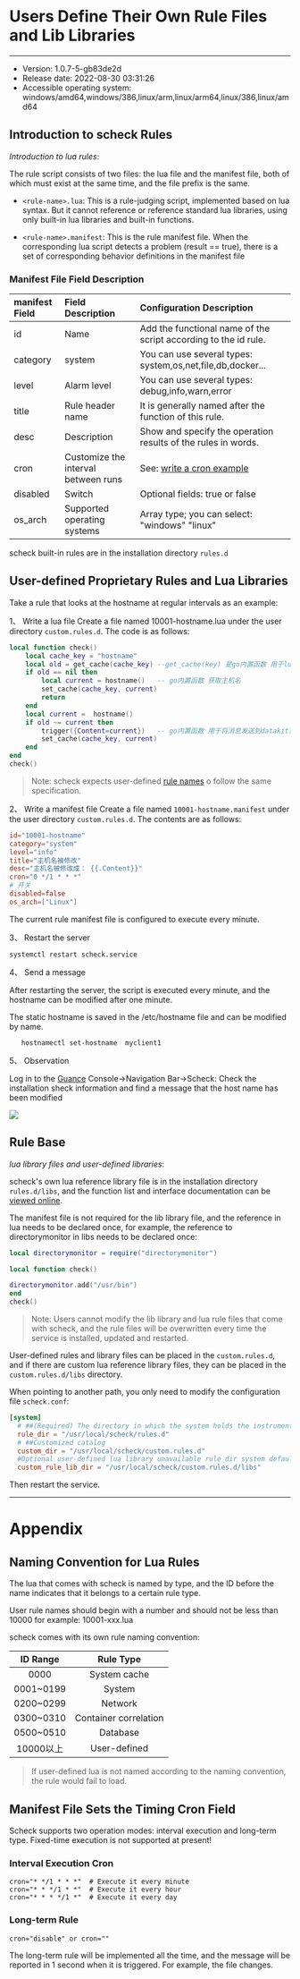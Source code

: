# Users Define Their Own Rule Files and Lib Libraries
---

- Version: 1.0.7-5-gb83de2d
- Release date: 2022-08-30 03:31:26
- Accessible operating system: windows/amd64,windows/386,linux/arm,linux/arm64,linux/386,linux/amd64

## Introduction to scheck Rules
*Introduction to lua rules*:

The rule script consists of two files: the lua file and the manifest file, both of which must exist at the same time, and the file prefix is the same.

- `<rule-name>.lua`: This is a rule-judging script, implemented based on lua syntax. But it cannot reference or reference standard lua libraries, using only built-in lua libraries and built-in functions.

- `<rule-name>.manifest`: This is the rule manifest file. When the corresponding lua script detects a problem (result == true), there is a set of corresponding behavior definitions in the manifest file

### Manifest File Field Description

| manifest Field | Field Description | Configuration Description |
| :--- | :---- | :---- |
| id | Name | Add the functional name of the script according to the id rule. |
| category | system | You can use several types: system,os,net,file,db,docker... |
| level | Alarm level | You can use several types: debug,info,warn,error |
| title | Rule header name | It is generally named after the function of this rule. |
| desc | Description | Show and specify the operation results of the rules in words. |
| cron | Customize the interval between runs | See: [write a cron example](#编写cron) |
| disabled | Switch | Optional fields: true or false |
| os_arch | Supported operating systems | Array type; you can select: "windows" "linux" |


 scheck built-in rules are in the installation directory `rules.d`

## User-defined Proprietary Rules and Lua Libraries
Take a rule that looks at the hostname at regular intervals as an example:

1、 Write a lua file
Create a file named 10001-hostname.lua under the user directory `custom.rules.d`. The code is as follows:
``` lua
local function check()
    local cache_key = "hostname"
    local old = get_cache(cache_key) --get_cache(key) 是go内置函数 用于lua脚本缓存，搭配set_cache(cache_key, current)使用
    if old == nil then
        local current = hostname()   -- go内置函数 获取主机名
        set_cache(cache_key, current)
        return
    end
    local current =  hostname()
    if old ~= current then
        trigger({Content=current})   -- go内置函数 用于将消息发送到datakit或者本机日志中
        set_cache(cache_key, current)
    end
end
check()
```

> Note: scheck expects user-defined [rule names](#lua规则命名规范) o follow the same specification.

2、 Write a manifest file
Create a file named `10001-hostname.manifest` under the user directory `custom.rules.d`. The contents are as follows:

``` toml
id="10001-hostname"
category="system"
level="info"
title="主机名被修改"
desc="主机名被修改成： {{.Content}}"
cron="0 */1 * * *"
# 开关
disabled=false
os_arch=["Linux"]

```

The current rule manifest file is configured to execute every minute.


3、 Restart the server

```shell
systemctl restart scheck.service
```

4、 Send a message

After restarting the server, the script is executed every minute, and the hostname can be modified after one minute.

The static hostname is saved in the /etc/hostname file and can be modified by name.

``` shell
   hostnamectl set-hostname  myclient1
```

5、 Observation

Log in to the [Guance](https://www.guance.com) Console->Navigation Bar->Scheck: Check the installation sheck information and find a message that the host name has been modified

   ![](img/image-hostname.png)


## Rule Base
*lua library files and user-defined libraries*:

scheck's own lua reference library file is in the installation directory `rules.d/libs`, and the function list and interface documentation can be [viewed online](../scheck/funcs.md).

The manifest file is not required for the lib library file, and the reference in lua needs to be declared once, for example, the reference to directorymonitor in libs needs to be declared once:

```lua
local directorymonitor = require("directorymonitor")

local function check()

directorymonitor.add("/usr/bin")
end
check()
```

> Note: Users cannot modify the lib library and lua rule files that come with scheck, and the rule files will be overwritten every time the service is installed, updated and restarted.


User-defined rules and library files can be placed in the `custom.rules.d`, and if there are custom lua reference library files, they can be placed in the `custom.rules.d/libs` directory.

When pointing to another path, you only need to modify the configuration file `scheck.conf`:

``` toml
[system]
  # ##(Required) The directory in which the system holds the instrumentation scripts
  rule_dir = "/usr/local/scheck/rules.d"
  # ##Customized catalog
  custom_dir = "/usr/local/scheck/custom.rules.d"
  #Optional user-defined lua library unavailable rule_dir system defaults to libs in user directory
  custom_rule_lib_dir = "/usr/local/scheck/custom.rules.d/libs"
```
Then restart the service.

-------------------
# Appendix

## Naming Convention for Lua Rules

The lua that comes with scheck is named by type, and the ID before the name indicates that it belongs to a certain rule type.

User rule names should begin with a number and should not be less than 10000 for example: 10001-xxx.lua

scheck comes with its own rule naming convention:

| ID Range | Rule Type |
| :---: | :----: |
| 0000 | System cache |
| 0001~0199 | System |
| 0200~0299 | Network |
| 0300~0310 | Container correlation |
| 0500~0510 | Database |
| 10000以上 | User-defined |

> If user-defined lua is not named according to the naming convention, the rule would fail to load.

## Manifest File Sets the Timing Cron Field
Scheck supports two operation modes: interval execution and long-term type. Fixed-time execution is not supported at present!

### Interval Execution Cron
```shell
cron="* */1 * * *"  # Execute it every minute
cron="* * */1 * *"  # Execute it every hour
cron="* * * */1 *"  # Execute it every day
```
### Long-term Rule

```shell
cron="disable" or cron=""  
```

The long-term rule will be implemented all the time, and the message will be reported in 1 second when it is triggered. For example, the file changes.
